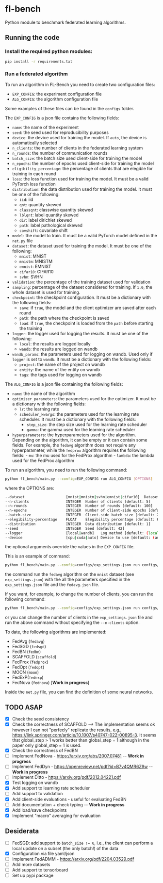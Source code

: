 # fl-bench
Python module to benchmark federated learning algorithms.

## Running the code

### Install the required python modules:
```bash
pip install -r requirements.txt
```

### Run a federated algorithm
To run an algorithm in FL-Bench you need to create two configuration files:
- `EXP_CONFIG`: the experiment configuration file
- `ALG_CONFIG`: the algorithm configuration file

Some examples of these files can be found in the `configs` folder.

The `EXP_CONFIG` is a json file contains the following fields:
- `name`: the name of the experiment
- `seed`: the seed used for reproducibility purposes
- `device`: the device used for training the model. If `auto`, the device is automatically selected
- `n_clients`: the number of clients in the federated learning system
- `n_rounds`: the number of communication rounds
- `batch_size`: the batch size used client-side for training the model
- `n_epochs`: the number of epochs used client-side for training the model
- `eligibility_percentage`: the percentage of clients that are elegible for training in each round
- `loss`: the loss function used for training the model. It must be a valid PyTorch loss function
- `distribution`: the data distribution used for training the model. 
  It must be one of the following: 
    - `iid`: iid
    - `qnt`: quantity skewed
    - `classqnt`: classwise quantity skewed
    - `lblqnt`: label quantity skewed
    - `dir`: label dirichlet skewed
    - `path`: label pathological skewed
    - `covshift`: covariate shift
- `model`: the model to train. It must be a valid PyTorch model defined in the `net.py` file
- `dataset`: the dataset used for training the model. It must be one of the following:
    - `mnist`: MNIST
    - `mnistm`: MNISTM
    - `emnist`: EMNIST
    - `cifar10`: CIFAR10
    - `svhn`: SVHN
- `validation`: the percentage of the training dataset used for validation
- `sampling`: percentage of the dataset considered for training. 
  If `1.0`, the whole dataset is used for training.
- `checkpoint`: the checkpoint configuration. It must be a dictionary with the following fields:
    - `save`: if `true`, the model and the client optimizer are saved after each round
    - `path`: the path where the checkpoint is saved
    - `load`: if `true`, the checkpoint is loaded from the `path` before starting the training
- `logger`: the logger used for logging the results. It must be one of the following:
    - `local`: the results are logged locally
    - `wandb`: the results are logged on wandb
- `wandb_params`: the parameters used for logging on wandb. Used only if `logger` is set to `wandb`.
  It must be a dictionary with the following fields:
    - `project`: the name of the project on wandb
    - `entity`: the name of the entity on wandb
    - `tags`: the tags used for logging on wandb


The `ALG_CONFIG` is a json file containing the following fields:
- `name`: the name of the algorithm
- `optimizer_parameters`: the parameters used for the optimizer. 
  It must be a dictionary with the following fields:
    - `lr`: the learning rate
    - `scheduler_kwargs`: the parameters used for the learning rate scheduler. 
      It must be a dictionary with the following fields:
        - `step_size`: the step size used for the learning rate scheduler
        - `gamma`: the gamma used for the learning rate scheduler
- `hyperparameters`: the hyperparameters used for the algorithm. Depending on the algorithm, it can be empty
  or it can contain some fields. For example, the `fedavg` algorithm does not require any hyperparameter,
    while the `fedprox` algorithm requires the following fields:
        - `mu`: the mu used for the FedProx algorithm
        - `lambda`: the lambda used for the FedProx algorithm

To run an algorithm, you need to run the following command:
```bash
python fl_bench/main.py --config=EXP_CONFIG run ALG_CONFIG [OPTIONS]
```
where the OPTIONS are:
```bash
--dataset                   [mnist|mnistm|svhn|emnist|cifar10]  Dataset [default: (mnist)]  
--n-clients                 INTEGER  Number of clients [default: 5]
--n-rounds                  INTEGER  Number of rounds [default: 100] 
--n-epochs                  INTEGER  Number of client-side epochs [default: 5]
--batch-size                INTEGER  Client-side batch size [default: 225]
--elegibility-percentage    FLOAT    Elegibility percentage [default: 0.5]
--distribution              INTEGER  Data distribution [default: 1] 
--seed                      INTEGER  Seed [default: 42]
--logger                    [local|wandb]   Log method [default: (local)]
--device                    [cpu|cuda|auto] Device to use [default: (auto)] 
```

the optional arguments override the values in the `EXP_CONFIG` file.

This is an example of command:
```bash
python fl_bench/main.py --config=configs/exp_settings.json run configs/fedavg.json
```
the command run the `fedavg` algorithm on the `mnist` dataset (see `exp_settings.json`) with the 
all the parameters specified in the `exp_settings.json` file and the `fedavg.json` file.

If you want, for example, to change the number of clients, you can run the following command:
```bash
python fl_bench/main.py --config=configs/exp_settings.json run configs/fedavg.json --n-clients=10
```

or you can change the number of clients in the `exp_settings.json` file and run the above command without
specifying the `--n-clients` option.

To date, the following algorithms are implemented:
- FedAvg (`fedavg`)
- FedSGD (`fedsgd`)
- FedBN (`fedbn`)
- SCAFFOLD (`scaffold`)
- FedProx (`fedprox`)
- FedOpt (`fedopt`)
- MOON (`moon`)
- FedExP(`fedexp`)
- FedNova (`fednova`) [**Work in progress**]

Inside the `net.py` file, you can find the definition of some neural networks. 

## TODO ASAP
- [x] Check the seed consistency
- [x] Check the correctness of SCAFFOLD --> The implementation seems ok however I can not "perfecly" replicate the results, e.g., https://link.springer.com/article/10.1007/s40747-022-00895-3. It seems that global_step > 1 works better than global_step = 1 although in the paper only global_step = 1 is used.
- [x] Check the correctness of FedBN
- [ ] Implement FedNova - https://arxiv.org/abs/2007.07481 -- **Work in progress**
- [ ] Implement FedDyn - https://openreview.net/pdf?id=B7v4QMR6Z9w -- **Work in progress**
- [ ] Implement Ditto - https://arxiv.org/pdf/2012.04221.pdf
- [x] Test logging on wandb
- [x] Add support to learning rate scheduler
- [ ] Add support to validation
- [x] Add client-side evaluations - useful for evaluating FedBN
- [ ] Add documentation + check typing -- **Work in progress**
- [x] Add load/save checkpoints
- [x] Implement "macro" averaging for evaluation

## Desiderata
- [ ] FedSGD: add support to `batch_size != 0`, i.e., the client can perform a local update on a subset (the only batch!) of the data
- [x] Configuration via file yaml/json
- [ ] Implement FedADMM - https://arxiv.org/pdf/2204.03529.pdf
- [ ] Add more datasets
- [ ] Add support to tensorboard
- [ ] Set up pypi package
